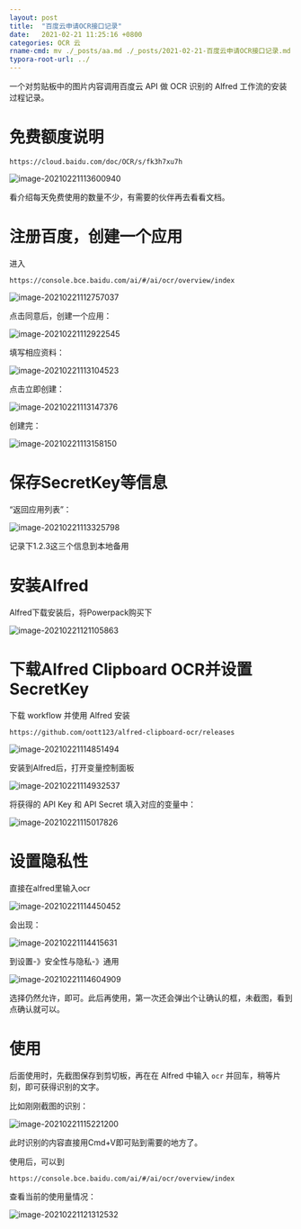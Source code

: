 ```yaml
---
layout: post
title:  "百度云申请OCR接口记录"
date:   2021-02-21 11:25:16 +0800
categories: OCR 云
rname-cmd: mv ./_posts/aa.md ./_posts/2021-02-21-百度云申请OCR接口记录.md
typora-root-url: ../
---
```


一个对剪贴板中的图片内容调用百度云 API 做 OCR 识别的 Alfred 工作流的安装过程记录。

# 免费额度说明

```
https://cloud.baidu.com/doc/OCR/s/fk3h7xu7h
```

![image-20210221113600940](/assets/2021-02-21-百度云申请OCR接口记录.assets/image-20210221113600940.png)

看介绍每天免费使用的数量不少，有需要的伙伴再去看看文档。

# 注册百度，创建一个应用

进入

```
https://console.bce.baidu.com/ai/#/ai/ocr/overview/index
```

![image-20210221112757037](/assets/2021-02-21-百度云申请OCR接口记录.assets/image-20210221112757037.png)

点击同意后，创建一个应用：

![image-20210221112922545](/assets/2021-02-21-百度云申请OCR接口记录.assets/image-20210221112922545.png)

填写相应资料：

![image-20210221113104523](/assets/2021-02-21-百度云申请OCR接口记录.assets/image-20210221113104523.png)

点击立即创建：

![image-20210221113147376](/assets/2021-02-21-百度云申请OCR接口记录.assets/image-20210221113147376.png)

创建完：

![image-20210221113158150](/assets/2021-02-21-百度云申请OCR接口记录.assets/image-20210221113158150.png)

# 保存SecretKey等信息

“返回应用列表”：

![image-20210221113325798](/assets/2021-02-21-百度云申请OCR接口记录.assets/image-20210221113325798.png)

记录下1.2.3这三个信息到本地备用

# 安装Alfred

Alfred下载安装后，将Powerpack购买下

![image-20210221121105863](/assets/2021-02-21-百度云申请OCR接口记录.assets/image-20210221121105863.png)

# 下载Alfred Clipboard OCR并设置SecretKey

下载 workflow 并使用 Alfred 安装

```
https://github.com/oott123/alfred-clipboard-ocr/releases
```

![image-20210221114851494](/assets/2021-02-21-百度云申请OCR接口记录.assets/image-20210221114851494.png)

安装到Alfred后，打开变量控制面板

![image-20210221114932537](/assets/2021-02-21-百度云申请OCR接口记录.assets/image-20210221114932537.png)

将获得的 API Key 和 API Secret 填入对应的变量中：

![image-20210221115017826](/assets/2021-02-21-百度云申请OCR接口记录.assets/image-20210221115017826.png)

# 设置隐私性

直接在alfred里输入ocr

![image-20210221114450452](/assets/2021-02-21-百度云申请OCR接口记录.assets/image-20210221114450452.png)

会出现：

![image-20210221114415631](/assets/2021-02-21-百度云申请OCR接口记录.assets/image-20210221114415631.png)

到设置-》安全性与隐私-》通用

![image-20210221114604909](/assets/2021-02-21-百度云申请OCR接口记录.assets/image-20210221114604909.png)

选择仍然允许，即可。此后再使用，第一次还会弹出个让确认的框，未截图，看到点确认就可以。

# 使用

后面使用时，先截图保存到剪切板，再在在 Alfred 中输入 `ocr` 并回车，稍等片刻，即可获得识别的文字。

比如刚刚截图的识别：

![image-20210221115221200](/assets/2021-02-21-百度云申请OCR接口记录.assets/image-20210221115221200.png)

此时识别的内容直接用Cmd+V即可贴到需要的地方了。

使用后，可以到

```
https://console.bce.baidu.com/ai/#/ai/ocr/overview/index
```

查看当前的使用量情况：

![image-20210221121312532](/assets/2021-02-21-百度云申请OCR接口记录.assets/image-20210221121312532.png)